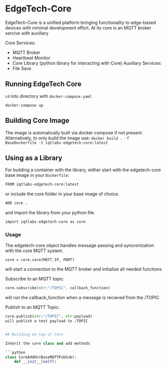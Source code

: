 # EdgeTech-Core

EdgeTech-Core is a unified platform bringing functionality to edge-based devices with minimal development effort. At its core is an MQTT broker sercive with auxillary

Core Services:
- MQTT Broker
- Heartbeat Monitor
- Core Library (python library for interacting with Core)
Auxillary Services:
- File Save


## Running EdgeTech Core
`cd` into directory with `docker-compose.yaml`

`docker-compose up`

## Building Core Image
The image is automatically built via docker compose if not present. Alternatively, to only build the image use:
`docker build . -f BaseDockerfile -t iqtlabs-edgetech-core:latest`

## Using as a Library

For building a container with the library, wither start with the edgetech-core base image in your `Dockerfile`:

```bash
FROM iqtlabs-edgetech-core:latest
```

or include the core folder in your base image of choice.
```bash
ADD core .
```

and import the library from your python file.
```bash
import iqtlabs-edgetech-core as core
```

### Usage
The edgetech-core object handles message passing and syncronization with the core MQTT system.
```pyhton
core = core.core(MQTT_IP, PORT)
```
will start a connection to the MQTT broker and initialize all needed functions

Subscribe to an MQTT topic:
```python
core.subscribe(str:"/TOPIC". callback_function)
```
will run the callback_function when a message is recieved from the /TOPIC

Publish to an MQTT Topic:
```python
core.publish(str:"/TOPIC", str:payload)
will publish a text payload to /TOPIC


## Building on top of Core

Inherit the core class and add methods

```python
class CoreAddOn(BaseMQTTPubSub):
	def __init__(self):
```
